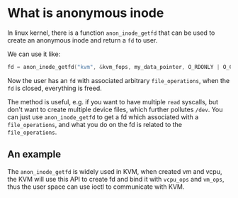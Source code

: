 # What is anonymous inode

In linux kernel, there is a function `anon_inode_getfd` that can be used to create an anonymous inode and return a `fd` to user.

We can use it like:

```C
fd = anon_inode_getfd("kvm", &kvm_fops, my_data_pointer, O_RDONLY | O_CLOEXEC);
```

Now the user has an `fd` with associated arbitrary `file_operations`, when the `fd` is closed, everything is freed.

The method is useful, e.g. if you want to have multiple `read` syscalls, but don't want to create multiple device files, which further pollutes `/dev`. You can just use `anon_inode_getfd` to get a fd which associated with a `file_operations`, and what you do on the fd is related to the `file_operations`.

## An example

The `anon_inode_getfd` is widely used in KVM, when created vm and vcpu, the KVM will use this API to create fd and bind it with `vcpu_ops` and `vm_ops`, thus the user space can use ioctl to communicate with KVM.